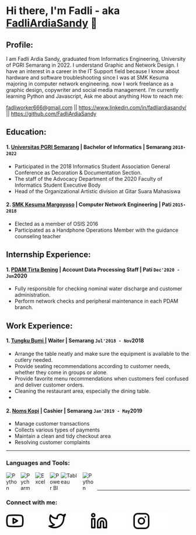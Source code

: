# Hi there, I'm Fadli - aka [FadliArdiaSandy](https://https://www.youtube.com/@fadliardians) 👋
## Profile:
I am Fadli Ardia Sandy, graduated from Informatics Engineering, University of PGRI Semarang in
2022. I understand Graphic and Network Design. I have an interest in a career in the IT Support
field because I know about hardware and software troubleshooting since I was at SMK Kesuma
majoring in computer network engineering. now I work freelance as a graphic design, copywriter
and social media management. I’m currently learning Python and Javascript, Ask me about anything
How to reach me: 

fadliworker666@gmail.com || https://www.linkedin.com/in/fadliardiasandy/ || https://github.com/FadliArdiaSandy


## Education:

#### 1. [Universitas PGRI Semarang](https://upgris.ac.id/) | Bachelor of Informatics | Semarang `2018-2022`
  - Participated in the 2018 Informatics Student Association General Conference as Decoration &
    Documentation Section.
  - The staff of the Advocacy Department of the 2020 Faculty of Informatics Student Executive
    Body
  - Head of the Organizational Artistic division at Gitar Suara Mahasiswa
  
 #### 2. [SMK Kesuma Margoyoso](https://www.smkkesumamargoyoso.sch.id/) | Computer Network Engineering | Pati `2015-2018`
  - Elected as a member of OSIS 2016
  - Participated as a Handphone Operations Member with the guidance counseling teacher


## Internship Experience:
#### 1. [PDAM Tirta Bening](https://www.pdam-pati.com/) | Account Data Processing Staff | Pati `Dec'2020 - Jun`2020
   - Fully responsible for checking nominal water discharge and customer administration.
   - Perform network checks and peripheral maintenance in each PDAM branch.

## Work Experience:
#### 1. [Tungku Bumi ](https://www.instagram.com/tungkubumi/?hl=id) | Waiter | Semarang `Jul'2018 - Nov`2018
   - Arrange the table neatly and make sure the equipment is available to the cutlery needed.
   - Provide seating recommendations according to customer needs, whether they come in groups or alone.
   - Provide favorite menu recommendations when customers feel confused and deliver customer orders.
   - Cleaning the restaurant area, especially the dining table.
   -
#### 2. [Noms Kopi](https://portal.pln.co.id) | Cashier | Semarang `Jan'2019 - May`2019
   - Manage customer transactions
   - Collects various types of payments
   - Maintain a clean and tidy checkout area
   - Resolving customer complaints
---

### Languages and Tools:

[<img align="left" alt="Python" width="30px" src="https://upload.wikimedia.org/wikipedia/commons/thumb/c/c3/Python-logo-notext.svg/110px-Python-logo-notext.svg.png?20100317150552" style="padding-right:10px;" />][webdev]
[<img align="left" alt="Pycharm" width="30px" src="https://upload.wikimedia.org/wikipedia/commons/thumb/1/1d/PyCharm_Icon.svg/220px-PyCharm_Icon.svg.png" style="padding-right:10px;" />][webdev]
[<img align="left" alt="Excel" width="30px" src="https://is2-ssl.mzstatic.com/image/thumb/Purple126/v4/a8/fd/5a/a8fd5a84-c6f1-355f-3b9f-6e86598efaa3/XCEL.png/1200x630bb.png" style="padding-right:10px;" />][webdev]
[<img align="left" alt="Power BI" width="30px" src="https://powerbi.microsoft.com/pictures/application-logos/svg/powerbi.svg" style="padding-right:0px;" />][webdev]
[<img align="left" alt="Tableau" width="50px" src="https://logos-world.net/wp-content/uploads/2021/10/Tableau-Symbol.png" style="padding-right:10px;" />][webdev]
[<img align="left" alt="Python" width="30px" src="https://upload.wikimedia.org/wikipedia/commons/thumb/c/c3/Python-logo-notext.svg/110px-Python-logo-notext.svg.png?20100317150552" style="padding-right:10px;" />][webdev]

<br />
<br />

---
### Connect with me:

[![website](./img/youtube-light.svg)](https://www.youtube.com/channel/UC22xix7qvwpYWnSQ5QEYtAQ#gh-light-mode-only)
[![website](./img/youtube-dark.svg)](https://www.youtube.com/channel/UC22xix7qvwpYWnSQ5QEYtAQ#gh-dark-mode-only)
&nbsp;&nbsp;
[![website](./img/twitter-light.svg)](https://twitter.com/vincentwwidyan#gh-light-mode-only)
[![website](./img/twitter-dark.svg)](https://twitter.com/vincentwwidyan#gh-dark-mode-only)
&nbsp;&nbsp;
[![website](./img/linkedin-light.svg)](https://www.linkedin.com/in/vincentwidyan#gh-light-mode-only)
[![website](./img/linkedin-dark.svg)](https://www.linkedin.com/in/vincentwidyan#gh-dark-mode-only)
&nbsp;&nbsp;
[![website](./img/instagram-light.svg)](https://instagram.com/vincentwwidyan#gh-light-mode-only)
[![website](./img/instagram-dark.svg)](https://instagram.com/vincentwwidyan#gh-dark-mode-only)



[webdev]: https://github.com/vincentwidyan/vincentwidyan
